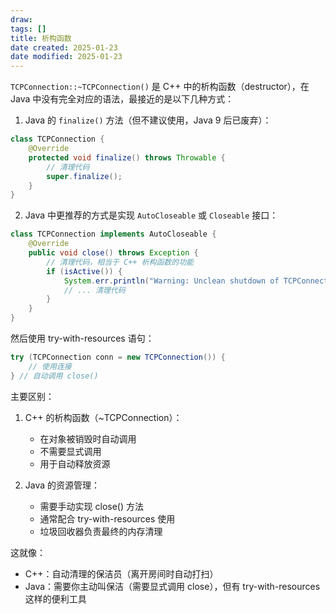 ```yaml
---
draw:
tags: []
title: 析构函数
date created: 2025-01-23
date modified: 2025-01-23
---
```


`TCPConnection::~TCPConnection()` 是 C++ 中的析构函数（destructor），在 Java 中没有完全对应的语法，最接近的是以下几种方式：

1. Java 的 `finalize()` 方法（但不建议使用，Java 9 后已废弃）：

```java
class TCPConnection {
    @Override
    protected void finalize() throws Throwable {
        // 清理代码
        super.finalize();
    }
}
```

2. Java 中更推荐的方式是实现 `AutoCloseable` 或 `Closeable` 接口：

```java
class TCPConnection implements AutoCloseable {
    @Override
    public void close() throws Exception {
        // 清理代码，相当于 C++ 析构函数的功能
        if (isActive()) {
            System.err.println("Warning: Unclean shutdown of TCPConnection");
            // ... 清理代码
        }
    }
}
```

然后使用 try-with-resources 语句：

```java
try (TCPConnection conn = new TCPConnection()) {
    // 使用连接
} // 自动调用 close()
```

主要区别：

1. C++ 的析构函数（~TCPConnection）：
   - 在对象被销毁时自动调用
   - 不需要显式调用
   - 用于自动释放资源

2. Java 的资源管理：
   - 需要手动实现 close() 方法
   - 通常配合 try-with-resources 使用
   - 垃圾回收器负责最终的内存清理

这就像：

- C++：自动清理的保洁员（离开房间时自动打扫）
- Java：需要你主动叫保洁（需要显式调用 close），但有 try-with-resources 这样的便利工具

